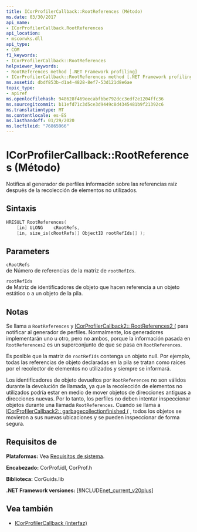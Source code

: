 ```yaml
---
title: ICorProfilerCallback::RootReferences (Método)
ms.date: 03/30/2017
api_name:
- ICorProfilerCallback.RootReferences
api_location:
- mscorwks.dll
api_type:
- COM
f1_keywords:
- ICorProfilerCallback::RootReferences
helpviewer_keywords:
- RootReferences method [.NET Framework profiling]
- ICorProfilerCallback::RootReferences method [.NET Framework profiling]
ms.assetid: dbdf853b-d1a4-4828-8ef7-53d121d8e6ae
topic_type:
- apiref
ms.openlocfilehash: 948628f469eecabfbbe792dcc3edf2e1204ffc36
ms.sourcegitcommit: b11efd71c3d5ce3d9449c8d4345481b9f21392c6
ms.translationtype: MT
ms.contentlocale: es-ES
ms.lasthandoff: 01/29/2020
ms.locfileid: "76865966"
---
```

# <a name="icorprofilercallbackrootreferences-method"></a>ICorProfilerCallback::RootReferences (Método)
Notifica al generador de perfiles información sobre las referencias raíz después de la recolección de elementos no utilizados.  
  
## <a name="syntax"></a>Sintaxis  
  
```cpp  
HRESULT RootReferences(  
    [in] ULONG    cRootRefs,  
    [in, size_is(cRootRefs)] ObjectID rootRefIds[] );  
```  
  
## <a name="parameters"></a>Parameters  
 `cRootRefs`  
 de Número de referencias de la matriz de `rootRefIds`.  
  
 `rootRefIds`  
 de Matriz de identificadores de objeto que hacen referencia a un objeto estático o a un objeto de la pila.  
  
## <a name="remarks"></a>Notas  
 Se llama a `RootReferences` y [ICorProfilerCallback2:: RootReferences2 (](icorprofilercallback2-rootreferences2-method.md) para notificar al generador de perfiles. Normalmente, los generadores implementarán uno u otro, pero no ambos, porque la información pasada en `RootReferences2` es un superconjunto de que se pasa en `RootReferences`.  
  
 Es posible que la matriz de `rootRefIds` contenga un objeto null. Por ejemplo, todas las referencias de objeto declaradas en la pila se tratan como raíces por el recolector de elementos no utilizados y siempre se informará.  
  
 Los identificadores de objeto devueltos por `RootReferences` no son válidos durante la devolución de llamada, ya que la recolección de elementos no utilizados podría estar en medio de mover objetos de direcciones antiguas a direcciones nuevas. Por lo tanto, los perfiles no deben intentar inspeccionar objetos durante una llamada `RootReferences`. Cuando se llama a [ICorProfilerCallback2:: garbagecollectionfinished (](icorprofilercallback2-garbagecollectionfinished-method.md) , todos los objetos se movieron a sus nuevas ubicaciones y se pueden inspeccionar de forma segura.  
  
## <a name="requirements"></a>Requisitos de  
 **Plataformas:** Vea [Requisitos de sistema](../../../../docs/framework/get-started/system-requirements.md).  
  
 **Encabezado:** CorProf.idl, CorProf.h  
  
 **Biblioteca:** CorGuids.lib  
  
 **.NET Framework versiones:** [!INCLUDE[net_current_v20plus](../../../../includes/net-current-v20plus-md.md)]  
  
## <a name="see-also"></a>Vea también

- [ICorProfilerCallback (interfaz)](icorprofilercallback-interface.md)
